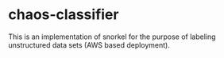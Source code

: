 # chaos-classifier
This is an implementation of snorkel for the purpose of labeling unstructured data sets (AWS based deployment).
